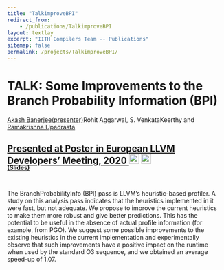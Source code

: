 ```yaml
---
title: "TalkimproveBPI"
redirect_from:
    - /publications/TalkimproveBPI
layout: textlay
excerpt: "IITH Compilers Team -- Publications"
sitemap: false
permalink: /projects/TalkimproveBPI/
---
```



<div class="container-fluid" style="height:100%; width:100%"> 
<h1>TALK: Some Improvements to the Branch Probability Information (BPI)</h1>
<p><u>Akash Banerjee(presenter)</u>Rohit Aggarwal, S. VenkataKeerthy and  <a href="https://scholar.google.co.in/citations?user=kYDwjPAAAAAJ&hl=en" target="_blank">Ramakrishna Upadrasta</p>
<h2> Presented at <a href="https://llvm.org/devmtg/2018-10/">Poster in European LLVM Developers’ Meeting, 2020
</a>  
 <a href= " http://localhost:4000/projects/TalkimproveBPI/" target="_blank"> 
 <img class="dp-img" alt="Talkloopprofiler_video" src="https://www.youtube.com/s/desktop/75da313d/img/favicon.ico" width="23px" height="23px" /></a>
 <a href= "https://github.com/TIFitis/BPI--llvm" target="_blank">
 <img class="dp-img" alt="OpenMp_Github" src="https://github.githubassets.com/favicons/favicon.svg" width="23px" height="23px" />
 </a>  
 </h2>
 <div style="position:relative; top:-25px;">
 <h4><a href="http://localhost:4000/projects/TalkimproveBPI/" target="_blank">(Slides)</a>
 </h4>
 </div> 
  
<p > The BranchProbabilityInfo (BPI) pass is LLVM’s heuristic-based profiler. A study on this analysis pass indicates that the heuristics implemented in it were fast, but not adequate. We propose to improve the current heuristics to make them more robust and give better predictions. This has the potential to be useful in the absence of actual profile information (for example, from PGO). We suggest some possible improvements to the existing heuristics in the current implementation and experimentally observe that such improvements have a positive impact on the runtime when used by the standard O3 sequence, and we obtained an average speed-up of 1.07.
</p>
<br>
</div>
